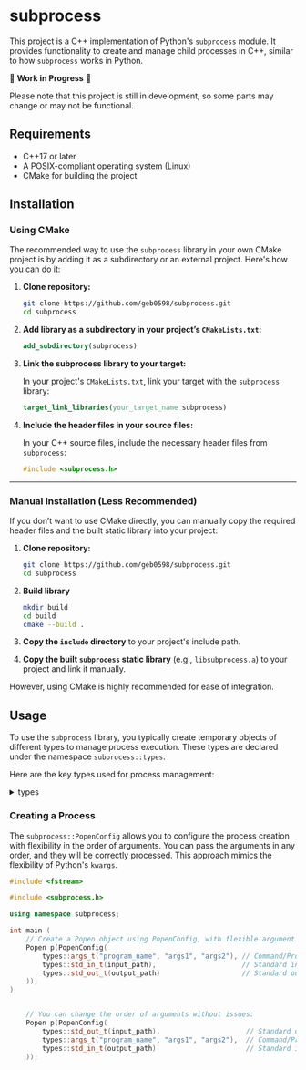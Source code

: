 # subprocess

This project is a C++ implementation of Python's `subprocess` module. It provides functionality to create and manage child processes in C++, similar to how `subprocess` works in Python.

🚧 **Work in Progress** 🚧 

Please note that this project is still in development, so some parts may change or may not be functional.

## Requirements

- C++17 or later  
- A POSIX-compliant operating system (Linux)  
- CMake for building the project


## Installation

### Using CMake

The recommended way to use the `subprocess` library in your own CMake project is by adding it as a subdirectory or an external project. Here's how you can do it:

1. **Clone repository:**
    ```bash
    git clone https://github.com/geb0598/subprocess.git
    cd subprocess
    ```

2. **Add library as a subdirectory in your project’s `CMakeLists.txt`:**

    ```cmake
    add_subdirectory(subprocess)
    ```

3. **Link the subprocess library to your target:**

    In your project's `CMakeLists.txt`, link your target with the `subprocess` library:

    ```cmake
    target_link_libraries(your_target_name subprocess)
    ```

4. **Include the header files in your source files:**

    In your C++ source files, include the necessary header files from `subprocess`:

    ```c++
    #include <subprocess.h>
    ```

---

### Manual Installation (Less Recommended)

If you don’t want to use CMake directly, you can manually copy the required header files and the built static library into your project:

1. **Clone repository:**
    ```bash
    git clone https://github.com/geb0598/subprocess.git
    cd subprocess
    ```

2. **Build library**
    ```bash
    mkdir build
    cd build
    cmake --build .
    ```

3. **Copy the `include` directory** to your project's include path.

4. **Copy the built `subprocess` static library** (e.g., `libsubprocess.a`) to your project and link it manually.

However, using CMake is highly recommended for ease of integration.

## Usage

To use the `subprocess` library, you typically create temporary objects of different types to manage process execution. These types are declared under the namespace `subprocess::types`.

Here are the key types used for process management:

<details>
<summary>types</summary>

### `args_t`

This class represents the command-line arguments for process execution. It allows initialization with a variable number of parameters, which are automatically stored as a `std::vector<std::string>`.

```cpp
args_t("program_name", "args");
```

### `bufsize_t`

This class defines the buffer size for process pipe communication. You can specify:
- `size == 0`: No buffering.
- `size == 1`: Line buffering.
- `size >  1`: Full buffering with the specified size.
- `size <  0`: Full buffering with the default size.

```cpp
bufsize_t(1024);
```

### `std_in_t`, `std_out_t`, `std_err_t`

These classes define how standard input, output, and error are handled for a process. You can redirect the input/output to files, streams, or pipes.

- **`std_in_t`**: Represents the standard input source for a process.
- **`std_out_t`**: Represents the standard output destination for a process.
- **`std_err_t`**: Represents the standard error output destination for a process.

**IOOption**
- **`NONE`**: Default, no redirection.
- **`PIPE`**: Open a pipe for input/output redirection.
- **`STDOUT`**: Used only by std_err_t, redirects standard error to where standard output is directed.
- **`DEVNULL`**: Discards output by redirecting to /dev/null. Only valid for std_out_t and std_err_t.

Example usage:

```cpp
std_in_t("input.txt");  // Redirects input from a file.
std_out_t("output.txt");  // Redirects output to a file.
std_err_t(IOOption::DEVNULL);  // Discards error output.
```

### `preexec_fn_t`

This class allows you to specify a function to be executed after the fork but before executing a new process. It is useful for setting up the environment or modifying process attributes before the new process starts.

Example usage:

```cpp
preexec_fn_t([]() {
    // Modify environment or attributes before forking.
});
```

</details>

### Creating a Process

The `subprocess::PopenConfig` allows you to configure the process creation with flexibility in the order of arguments. You can pass the arguments in any order, and they will be correctly processed. This approach mimics the flexibility of Python's `kwargs`.

```cpp
#include <fstream>

#include <subprocess.h>  

using namespace subprocess;

int main (
    // Create a Popen object using PopenConfig, with flexible argument order
    Popen p(PopenConfig(
        types::args_t("program_name", "args1", "args2"), // Command/Program
        types::std_in_t(input_path),                     // Standard input from file stream
        types::std_out_t(output_path)                    // Standard output to file stream
    ));
)
```
```cpp

    // You can change the order of arguments without issues:
    Popen p(PopenConfig(
        types::std_out_t(input_path),                     // Standard output to file stream
        types::args_t("program_name", "args1", "args2"),  // Command/Program
        types::std_in_t(output_path)                      // Standard input from file stream
    ));
```